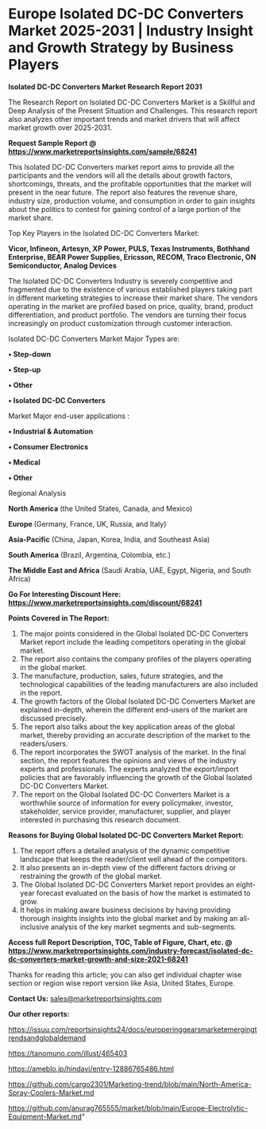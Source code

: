# Europe Isolated DC-DC Converters Market 2025-2031 | Industry Insight and Growth Strategy by Business Players

<strong>Isolated DC-DC Converters Market Research Report 2031</strong>

The Research Report on Isolated DC-DC Converters Market is a Skillful and Deep Analysis of the Present Situation and Challenges. This research report also analyzes other important trends and market drivers that will affect market growth over 2025-2031.

<strong>Request Sample Report @ <a href=https://www.marketreportsinsights.com/sample/68241>https://www.marketreportsinsights.com/sample/68241</a></strong>

This Isolated DC-DC Converters market report aims to provide all the participants and the vendors will all the details about growth factors, shortcomings, threats, and the profitable opportunities that the market will present in the near future. The report also features the revenue share, industry size, production volume, and consumption in order to gain insights about the politics to contest for gaining control of a large portion of the market share.

Top Key Players in the Isolated DC-DC Converters Market:

<strong>Vicor, Infineon, Artesyn, XP Power, PULS, Texas Instruments, Bothhand Enterprise, BEAR Power Supplies, Ericsson, RECOM, Traco Electronic, ON Semiconductor, Analog Devices</strong>

The Isolated DC-DC Converters Industry is severely competitive and fragmented due to the existence of various established players taking part in different marketing strategies to increase their market share. The vendors operating in the market are profiled based on price, quality, brand, product differentiation, and product portfolio. The vendors are turning their focus increasingly on product customization through customer interaction.

Isolated DC-DC Converters Market Major Types are:

<strong>• Step-down

• Step-up

• Other

• Isolated DC-DC Converters</strong>

Market Major end-user applications :

<strong>• Industrial & Automation

• Consumer Electronics

• Medical

• Other</strong>

Regional Analysis

</u><strong><b>North America</b></strong> (the United States, Canada, and Mexico)

<strong><b>Europe </b></strong>(Germany, France, UK, Russia, and Italy)

<strong><b>Asia-Pacific</b></strong> (China, Japan, Korea, India, and Southeast Asia)

<strong><b>South America</b></strong> (Brazil, Argentina, Colombia, etc.)

<strong><b>The Middle East and Africa</b></strong> (Saudi Arabia, UAE, Egypt, Nigeria, and South Africa)

<strong>Go For Interesting Discount Here: <a href=https://www.marketreportsinsights.com/discount/68241>https://www.marketreportsinsights.com/discount/68241</a></strong>

<strong>Points Covered in The Report:</strong>
<ol>
  <li>The major points considered in the Global Isolated DC-DC Converters Market report include the leading competitors operating in the global market.</li>
  <li>The report also contains the company profiles of the players operating in the global market.</li>
  <li>The manufacture, production, sales, future strategies, and the technological capabilities of the leading manufacturers are also included in the report.</li>
  <li>The growth factors of the Global Isolated DC-DC Converters Market are explained in-depth, wherein the different end-users of the market are discussed precisely.</li>
  <li>The report also talks about the key application areas of the global market, thereby providing an accurate description of the market to the readers/users.</li>
  <li>The report incorporates the SWOT analysis of the market. In the final section, the report features the opinions and views of the industry experts and professionals. The experts analyzed the export/import policies that are favorably influencing the growth of the Global Isolated DC-DC Converters Market.</li>
  <li>The report on the Global Isolated DC-DC Converters Market is a worthwhile source of information for every policymaker, investor, stakeholder, service provider, manufacturer, supplier, and player interested in purchasing this research document.</li>
</ol>
<strong>Reasons for Buying Global Isolated DC-DC Converters Market Report:</strong>

<ol>
  <li>The report offers a detailed analysis of the dynamic competitive landscape that keeps the reader/client well ahead of the competitors.</li>
  <li>It also presents an in-depth view of the different factors driving or restraining the growth of the global market.</li>
  <li>The Global Isolated DC-DC Converters Market report provides an eight-year forecast evaluated on the basis of how the market is estimated to grow.</li>
  <li>It helps in making aware business decisions by having providing thorough insights insights into the global market and by making an all-inclusive analysis of the key market segments and sub-segments.</li>
</ol>
<strong>Access full Report Description, TOC, Table of Figure, Chart, etc. @ <a href=https://www.marketreportsinsights.com/industry-forecast/isolated-dc-dc-converters-market-growth-and-size-2021-68241>https://www.marketreportsinsights.com/industry-forecast/isolated-dc-dc-converters-market-growth-and-size-2021-68241</a></strong>


Thanks for reading this article; you can also get individual chapter wise section or region wise report version like Asia, United States, Europe.

<strong>Contact Us:</strong>
sales@marketreportsinsights.com

<strong>Our other reports:</strong>

<a href=https://issuu.com/reportsinsights24/docs/europeringgearsmarketemergingtrendsandglobaldemand>https://issuu.com/reportsinsights24/docs/europeringgearsmarketemergingtrendsandglobaldemand</a>

<a href=https://tanomuno.com/illust/465403>https://tanomuno.com/illust/465403</a>

<a href=https://ameblo.jp/hindavi/entry-12886765486.html>https://ameblo.jp/hindavi/entry-12886765486.html</a>

<a href=https://github.com/cargo2301/Marketing-trend/blob/main/North-America-Spray-Coolers-Market.md>https://github.com/cargo2301/Marketing-trend/blob/main/North-America-Spray-Coolers-Market.md</a>

<a href=https://github.com/anurag765555/market/blob/main/Europe-Electrolytic-Equipment-Market.md>https://github.com/anurag765555/market/blob/main/Europe-Electrolytic-Equipment-Market.md</a>"
